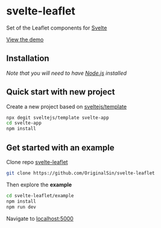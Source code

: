 # svelte-leaflet

Set of the Leaflet components for [Svelte](https://svelte.dev) 

[View the demo](https://originalsin.github.io/svelte-leaflet/example/public)

## Installation

_Note that you will need to have [Node.js](https://nodejs.org) installed_

## Quick start with new project

Create a new project based on [sveltejs/template](https://github.com/sveltejs/template)

```bash
npx degit sveltejs/template svelte-app
cd svelte-app
npm install
```

## Get started with an example

Clone repo [svelte-leaflet](https://github.com/OriginalSin/svelte-leaflet)

```bash
git clone https://github.com/OriginalSin/svelte-leaflet
```

Then explore the __example__

```bash
cd svelte-leaflet/example
npm install
npm run dev
```

Navigate to [localhost:5000](http://localhost:5000)
